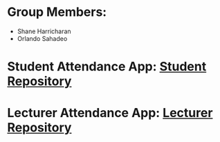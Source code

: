 # Group Members:
- Shane Harricharan
- Orlando Sahadeo

# Student Attendance App: [Student Repository](https://github.com/AnthonyCharles13/EchoServerWFDStudent)
# Lecturer Attendance App: [Lecturer Repository](https://github.com/COMP3606Testing/EchoServerWFDLecturer)
